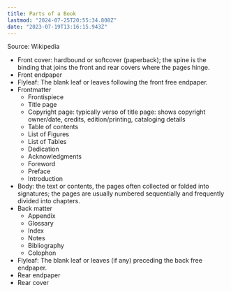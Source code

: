 ```yaml
---
title: Parts of a Book
lastmod: "2024-07-25T20:55:34.808Z"
date: "2023-07-19T13:16:15.943Z"
---
```


Source: Wikipedia

- Front cover: hardbound or softcover (paperback); the spine is the binding that joins the front and rear covers where the pages hinge.
- Front endpaper
- Flyleaf: The blank leaf or leaves following the front free endpaper.
- Frontmatter
  - Frontispiece
  - Title page
  - Copyright page: typically verso of title page: shows copyright owner/date, credits, edition/printing, cataloging details
  - Table of contents
  - List of Figures
  - List of Tables
  - Dedication
  - Acknowledgments
  - Foreword
  - Preface
  - Introduction
- Body: the text or contents, the pages often collected or folded into signatures; the pages are usually numbered sequentially and frequently divided into chapters.
- Back matter
  - Appendix
  - Glossary
  - Index
  - Notes
  - Bibliography
  - Colophon
- Flyleaf: The blank leaf or leaves (if any) preceding the back free endpaper.
- Rear endpaper
- Rear cover
